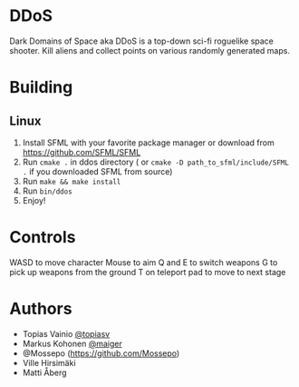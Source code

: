 # DDoS
Dark Domains of Space aka DDoS is a top-down sci-fi roguelike space shooter. Kill aliens and collect points on various randomly generated maps.

# Building
## Linux
1. Install SFML with your favorite package manager or download from https://github.com/SFML/SFML
2. Run ```cmake .``` in ddos directory ( or ```cmake -D path_to_sfml/include/SFML .``` if you downloaded SFML from source)
3. Run ```make && make install```
4. Run ```bin/ddos```
5. Enjoy!

# Controls
WASD to move character
Mouse to aim
Q and E to switch weapons
G to pick up weapons from the ground
T on teleport pad to move to next stage

# Authors
* Topias Vainio [@topiasv](https://github.com/topiasv)
* Markus Kohonen [@maiger](https://github.com/maiger)
* @Mossepo (https://github.com/Mossepo)
* Ville Hirsimäki
* Matti Åberg
